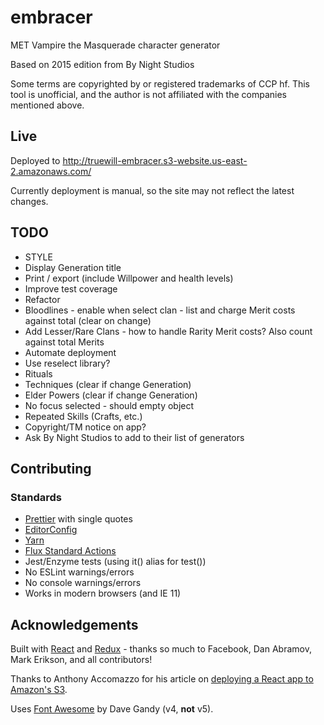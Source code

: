 # embracer

MET Vampire the Masquerade character generator

Based on 2015 edition from By Night Studios

Some terms are copyrighted by or registered trademarks of CCP hf.
This tool is unofficial, and the author is not affiliated with the companies mentioned above.

## Live

Deployed to http://truewill-embracer.s3-website.us-east-2.amazonaws.com/

Currently deployment is manual, so the site may not reflect the latest changes.

## TODO

* STYLE
* Display Generation title
* Print / export (include Willpower and health levels)
* Improve test coverage
* Refactor
* Bloodlines - enable when select clan - list and charge Merit costs against total (clear on change)
* Add Lesser/Rare Clans - how to handle Rarity Merit costs? Also count against total Merits
* Automate deployment
* Use reselect library?
* Rituals
* Techniques (clear if change Generation)
* Elder Powers (clear if change Generation)
* No focus selected - should empty object
* Repeated Skills (Crafts, etc.)
* Copyright/TM notice on app?
* Ask By Night Studios to add to their list of generators

## Contributing

### Standards

* [Prettier](https://prettier.io/) with single quotes
* [EditorConfig](http://editorconfig.org/)
* [Yarn](https://yarnpkg.com/en/)
* [Flux Standard Actions](https://github.com/acdlite/flux-standard-action)
* Jest/Enzyme tests (using it() alias for test())
* No ESLint warnings/errors
* No console warnings/errors
* Works in modern browsers (and IE 11)

## Acknowledgements

Built with [React](https://reactjs.org/) and [Redux](https://redux.js.org/) - thanks so much to Facebook, Dan Abramov, Mark Erikson, and all contributors!

Thanks to Anthony Accomazzo for his article on [deploying a React app to Amazon's S3](https://www.fullstackreact.com/articles/deploying-a-react-app-to-s3/).

Uses [Font Awesome](http://fontawesome.io) by Dave Gandy (v4, **not** v5).
